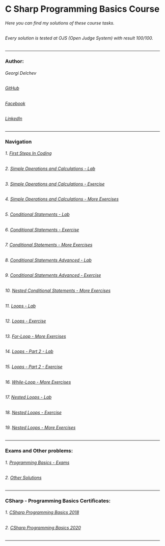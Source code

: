 # C Sharp Programming Basics Course
###### *Here you can find my solutions of these course tasks.*
###### *Every solution is tested at OJS (Open Judge System) with result 100/100.*
------------
### Author:
###### Georgi Delchev 

###### [GitHub](https://github.com/georgidelchev)
###### [Facebook](https://www.facebook.com/georgi.d99/)
###### [LinkedIn](https://www.linkedin.com/in/delchevgeorgi/)
------------
### Navigation

###### 1. [First Steps In Coding](https://github.com/georgidelchev/CSharp-Programming-Basics-Tasks/tree/master/01%20-%20%5BFirst%20Steps%20In%20Coding%5D)
###### 2. [Simple Operations and Calculations - Lab](https://github.com/georgidelchev/CSharp-Programming-Basics-Tasks/tree/master/02%20-%20%5BSimple%20Operations%20and%20Calculations%20-%20Lab%5D)
###### 3. [Simple Operations and Calculations - Exercise](https://github.com/georgidelchev/CSharp-Programming-Basics-Tasks/tree/master/03%20-%20%5BSimple%20Operations%20and%20Calculations%20-%20Exercise%5D)
###### 4. [Simple Operations and Calculations - More Exercises](https://github.com/georgidelchev/CSharp-Programming-Basics-Tasks/tree/master/04%20-%20%5BSimple%20Operations%20and%20Calculations%20-%20More%20Exercises%5D)
###### 5. [Conditional Statements - Lab](https://github.com/georgidelchev/CSharp-Programming-Basics-Tasks/tree/master/05%20-%20%5BConditional%20Statements%20-%20Lab%5D)
###### 6. [Conditional Statements - Exercise](https://github.com/georgidelchev/CSharp-Programming-Basics-Tasks/tree/master/06%20-%20%5BConditional%20Statements%20-%20Exercise%5D)
###### 7. [Conditional Statements - More Exercises](https://github.com/georgidelchev/CSharp-Programming-Basics-Tasks/tree/master/07%20-%20%5BConditional%20Statements%20-%20More%20Exercises%5D)
###### 8. [Conditional Statements Advanced - Lab](https://github.com/georgidelchev/CSharp-Programming-Basics-Tasks/tree/master/08%20-%20%5BConditional%20Statements%20Advanced%20-%20Lab%5D)
###### 9. [Conditional Statements Advanced - Exercise](https://github.com/georgidelchev/CSharp-Programming-Basics-Tasks/tree/master/09%20-%20%5BConditional%20Statements%20Advanced%20-%20Exercise%5D)
###### 10. [Nested Conditional Statements - More Exercises](https://github.com/georgidelchev/CSharp-Programming-Basics-Tasks/tree/master/10%20-%20%5BNested%20Conditional%20Statements%20-%20More%20Exercises%5D)
###### 11. [Loops - Lab](https://github.com/georgidelchev/CSharp-Programming-Basics-Tasks/tree/master/11%20-%20%5BLoops%20-%20Lab%5D)
###### 12. [Loops - Exercise](https://github.com/georgidelchev/CSharp-Programming-Basics-Tasks/tree/master/12%20-%20%5BLoops%20-%20Exercise%5D)
###### 13. [For-Loop - More Exercises](https://github.com/georgidelchev/CSharp-Programming-Basics-Tasks/tree/master/13%20-%20%5BFor-Loop%20-%20More%20Exercises%5D)
###### 14. [Loops - Part 2 - Lab](https://github.com/georgidelchev/CSharp-Programming-Basics-Tasks/tree/master/14%20-%20%5BLoops%20-%20Part%202%20-%20Lab%5D)
###### 15. [Loops - Part 2 - Exercise](https://github.com/georgidelchev/CSharp-Programming-Basics-Tasks/tree/master/15%20-%20%5BLoops%20-%20Part%202%20-%20Exercise%5D)
###### 16. [While-Loop - More Exercises](https://github.com/georgidelchev/CSharp-Programming-Basics-Tasks/tree/master/16%20-%20%5BWhile-Loop%20-%20More%20Exercises%5D)
###### 17. [Nested Loops - Lab](https://github.com/georgidelchev/CSharp-Programming-Basics-Tasks/tree/master/17%20-%20%5BNested%20Loops%20-%20Lab%5D)
###### 18. [Nested Loops - Exercise](https://github.com/georgidelchev/CSharp-Programming-Basics-Tasks/tree/master/18%20-%20%5BNested%20Loops%20-%20Exercise%5D)
###### 19. [Nested Loops - More Exercises](https://github.com/georgidelchev/CSharp-Programming-Basics-Tasks/tree/master/19%20-%20%5BNested%20Loops%20-%20More%20Exercises%5D)

------------
### Exams and Other problems:
###### 1. [Programming Basics - Exams](https://github.com/georgidelchev/CSharp-Programming-Basics-Tasks/tree/master/%5BProgramming%20Basics%20-%20Exams%5D)
###### 2. [Other Solutions](https://github.com/georgidelchev/CSharp-Programming-Basics-Tasks/tree/master/%5BOther%20Solutions%5D)
------------
### CSharp - Programming Basics Certificates:
###### 1. [CSharp Programming Basics 2018](https://softuni.bg/certificates/details/60522/7f0d88f0)
###### 2. [CSharp Programming Basics 2020](https://softuni.bg/certificates/details/81516/44cacb84)
------------


